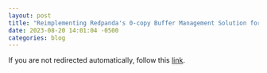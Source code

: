 ```yaml
---
layout: post
title: "Reimplementing Redpanda's 0-copy Buffer Management Solution for Thread-Per-Core in Rust"
date: 2023-08-20 14:01:04 -0500
categories: blog
---
```


<script type="text/javascript">
  window.location.href = 'https://brianshih1.github.io/mini-iobuf/';
</script>

If you are not redirected automatically, follow this <a href="https://brianshih1.github.io/mini-iobuf">link</a>.
